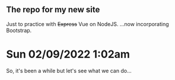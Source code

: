 ## The repo for my new site
Just to practice with ~~Express~~ Vue on NodeJS.
...now incorporating Bootstrap.

# Sun 02/09/2022 1:02am

So, it's been a while but let's see what we can do...
